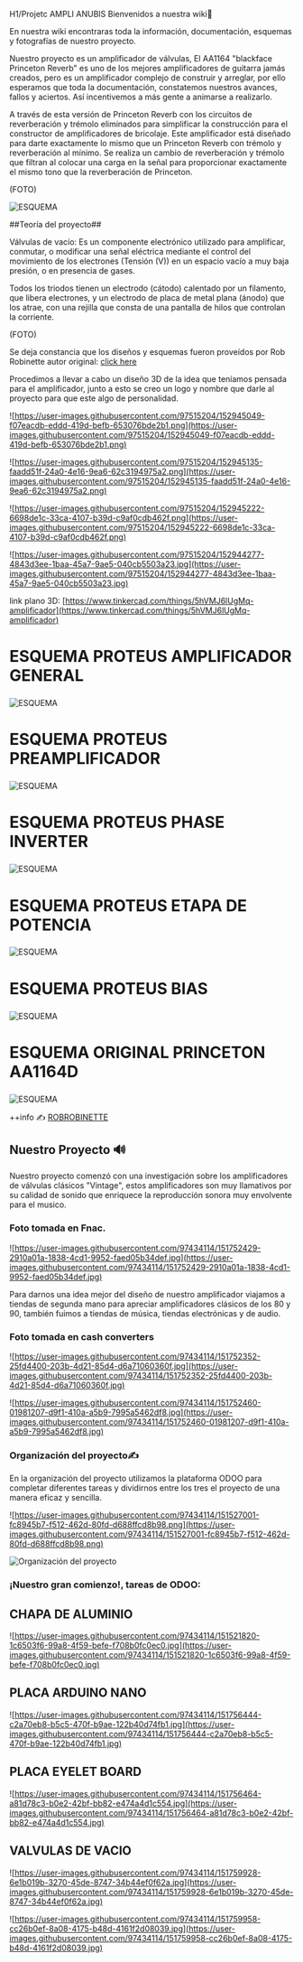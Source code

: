 H1/Projetc AMPLI ANUBIS
Bienvenidos a nuestra wiki👋

En nuestra wiki encontraras toda la información, documentación, esquemas y fotografías de nuestro proyecto.

Nuestro proyecto es un amplificador de válvulas, El AA1164 "blackface Princeton Reverb" es uno de los mejores amplificadores de guitarra jamás creados, pero es un amplificador complejo de construir y arreglar, por ello esperamos que toda la documentación, constatemos nuestros avances, fallos y aciertos.
Así incentivemos a más gente a animarse a realizarlo.

 A través de esta versión de Princeton Reverb con los circuitos de reverberación y trémolo eliminados para simplificar la construcción para el constructor de amplificadores de bricolaje.  Este amplificador está diseñado para darte exactamente lo mismo que un Princeton Reverb con trémolo y reverberación al mínimo. Se realiza un cambio de reverberación y trémolo que filtran al colocar una carga en la señal para proporcionar exactamente el mismo tono que la reverberación de Princeton.
 
 (FOTO)

![ESQUEMA](https://robrobinette.com/images/Guitar/AA1164/AA1164_Princeton_Reverb_Layout_Reverb_and_Tremolo_Deleted_small.png)

##Teoría del proyecto##

Válvulas de vacío: Es un componente electrónico utilizado para amplificar, conmutar, o modificar una señal eléctrica mediante el control del movimiento de los electrones (Tensión (V)) en un espacio vacío a muy baja presión, o en presencia de gases.

Todos los triodos tienen un electrodo (cátodo) calentado por un filamento, que libera electrones, y un electrodo de placa de metal plana (ánodo) que los atrae, con una rejilla que consta de una pantalla de hilos que controlan la corriente.

(FOTO)

Se deja constancia que los diseños y esquemas fueron proveídos por Rob Robinette
autor original: [click here](https://robrobinette.com/AA1164_Princeton_Reverb.htm)

Procedimos a llevar a cabo un diseño 3D de la idea que teníamos pensada para el amplificador, junto a esto se creo un logo y nombre que darle al proyecto para que este algo de personalidad.

![https://user-images.githubusercontent.com/97515204/152945049-f07eacdb-eddd-419d-befb-653076bde2b1.png](https://user-images.githubusercontent.com/97515204/152945049-f07eacdb-eddd-419d-befb-653076bde2b1.png)

![https://user-images.githubusercontent.com/97515204/152945135-faadd51f-24a0-4e16-9ea6-62c3194975a2.png](https://user-images.githubusercontent.com/97515204/152945135-faadd51f-24a0-4e16-9ea6-62c3194975a2.png)

![https://user-images.githubusercontent.com/97515204/152945222-6698de1c-33ca-4107-b39d-c9af0cdb462f.png](https://user-images.githubusercontent.com/97515204/152945222-6698de1c-33ca-4107-b39d-c9af0cdb462f.png)

![https://user-images.githubusercontent.com/97515204/152944277-4843d3ee-1baa-45a7-9ae5-040cb5503a23.jpg](https://user-images.githubusercontent.com/97515204/152944277-4843d3ee-1baa-45a7-9ae5-040cb5503a23.jpg)


link plano 3D: [https://www.tinkercad.com/things/5hVMJ6lUgMq-amplificador](https://www.tinkercad.com/things/5hVMJ6lUgMq-amplificador)

# ESQUEMA PROTEUS AMPLIFICADOR GENERAL
### 

![ESQUEMA](https://user-images.githubusercontent.com/94827116/148760314-5e709b58-4d87-4c5d-bd73-824e2a753edc.PNG)

# ESQUEMA PROTEUS PREAMPLIFICADOR
###

![ESQUEMA](https://user-images.githubusercontent.com/94827116/148760330-5f96a4b3-1f69-48b1-b1c3-984206af6e5c.PNG)

# ESQUEMA PROTEUS PHASE INVERTER
###

![ESQUEMA](https://user-images.githubusercontent.com/94827116/148762442-1e28f6e3-08f2-409c-9851-eca03de01f84.png)

# ESQUEMA PROTEUS ETAPA DE POTENCIA
###

![ESQUEMA](https://user-images.githubusercontent.com/94827116/148760322-093d37e4-1794-4d4c-9fa8-3e0e24ca9a36.PNG)

# ESQUEMA PROTEUS BIAS
###

![ESQUEMA](https://user-images.githubusercontent.com/94827116/148760328-eb93cc3c-85e0-4e67-acda-0a669d7af0b3.PNG)

# ESQUEMA ORIGINAL PRINCETON AA1164D
###

![ESQUEMA](https://robrobinette.com/images/Guitar/AA1164/AA1164_Princeton_Reverb_Delete_Reverb_and_Tremolo_Schematic.jpg)

++info ✍ [ROBROBINETTE](https://robrobinette.com/AA1164_Princeton_Reverb_With_Reverb_and_Tremolo_Deleted.htm)

## Nuestro Proyecto 🔊

Nuestro proyecto comenzó con una investigación sobre los amplificadores de válvulas clásicos "Vintage", estos amplificadores son muy llamativos por su calidad de sonido que enriquece la reproducción sonora muy envolvente para el musico. 

### Foto tomada en Fnac.

![https://user-images.githubusercontent.com/97434114/151752429-2910a01a-1838-4cd1-9952-faed05b34def.jpg](https://user-images.githubusercontent.com/97434114/151752429-2910a01a-1838-4cd1-9952-faed05b34def.jpg)

Para darnos una idea mejor del diseño de nuestro amplificador viajamos a tiendas de segunda mano para apreciar amplificadores clásicos de los 80 y 90, también fuimos a tiendas de música, tiendas electrónicas y de audio.  

### Foto tomada en cash converters

![https://user-images.githubusercontent.com/97434114/151752352-25fd4400-203b-4d21-85d4-d6a71060360f.jpg](https://user-images.githubusercontent.com/97434114/151752352-25fd4400-203b-4d21-85d4-d6a71060360f.jpg)

![https://user-images.githubusercontent.com/97434114/151752460-01981207-d9f1-410a-a5b9-7995a5462df8.jpg](https://user-images.githubusercontent.com/97434114/151752460-01981207-d9f1-410a-a5b9-7995a5462df8.jpg)

### Organización del proyecto✍

En la organización del proyecto utilizamos la plataforma ODOO para completar diferentes tareas y dividirnos entre los tres el proyecto de una manera eficaz y sencilla.

![https://user-images.githubusercontent.com/97434114/151527001-fc8945b7-f512-462d-80fd-d688ffcd8b98.png](https://user-images.githubusercontent.com/97434114/151527001-fc8945b7-f512-462d-80fd-d688ffcd8b98.png)

![Organización del proyecto](https://user-images.githubusercontent.com/94827116/148751088-5ea63438-9a45-440b-b2eb-b94e0a878686.jpg)


### ¡Nuestro gran comienzo!, tareas de ODOO: 

## CHAPA DE ALUMINIO
![https://user-images.githubusercontent.com/97434114/151521820-1c6503f6-99a8-4f59-befe-f708b0fc0ec0.jpg](https://user-images.githubusercontent.com/97434114/151521820-1c6503f6-99a8-4f59-befe-f708b0fc0ec0.jpg)

## PLACA ARDUINO NANO
![https://user-images.githubusercontent.com/97434114/151756444-c2a70eb8-b5c5-470f-b9ae-122b40d74fb1.jpg](https://user-images.githubusercontent.com/97434114/151756444-c2a70eb8-b5c5-470f-b9ae-122b40d74fb1.jpg)

## PLACA EYELET BOARD
![https://user-images.githubusercontent.com/97434114/151756464-a81d78c3-b0e2-42bf-bb82-e474a4d1c554.jpg](https://user-images.githubusercontent.com/97434114/151756464-a81d78c3-b0e2-42bf-bb82-e474a4d1c554.jpg)

## VALVULAS DE VACIO
![https://user-images.githubusercontent.com/97434114/151759928-6e1b019b-3270-45de-8747-34b44ef0f62a.jpg](https://user-images.githubusercontent.com/97434114/151759928-6e1b019b-3270-45de-8747-34b44ef0f62a.jpg)

![https://user-images.githubusercontent.com/97434114/151759958-cc26b0ef-8a08-4175-b48d-4161f2d08039.jpg](https://user-images.githubusercontent.com/97434114/151759958-cc26b0ef-8a08-4175-b48d-4161f2d08039.jpg)
